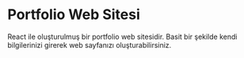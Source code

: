# Portfolio Web Sitesi

React ile oluşturulmuş bir portfolio web sitesidir. Basit bir şekilde kendi bilgilerinizi girerek web sayfanızı oluşturabilirsiniz.